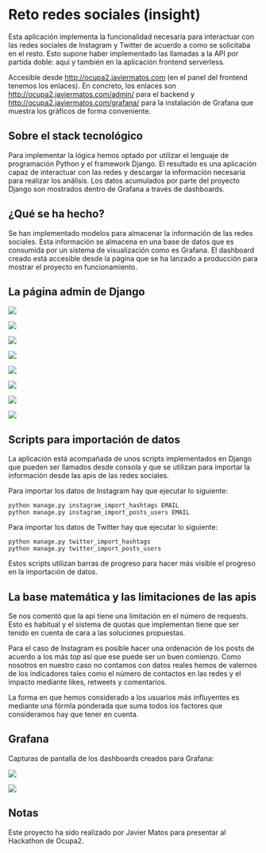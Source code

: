 
# Reto redes sociales (insight)

Esta aplicación implementa la funcionalidad necesaria para interactuar con las redes sociales de Instagram y Twitter de
acuerdo a como se solicitaba en el resto. Esto supone haber implementado las llamadas a la API por partida doble: aquí
y también en la aplicación frontend serverless.

Accesible desde http://ocupa2.javiermatos.com (en el panel del frontend tenemos los enlaces). En concreto, los enlaces
son http://ocupa2.javiermatos.com/admin/ para el backend y http://ocupa2.javiermatos.com/grafana/ para la instalación
de Grafana que muestra los gráficos de forma conveniente.


## Sobre el stack tecnológico

Para implementar la lógica hemos optado por utilizar el lenguaje de programación Python y el framework Django. El
resultado es una aplicación capaz de interactuar con las redes y descargar la información necesaria para realizar los
análisis. Los datos acumulados por parte del proyecto Django son mostrados dentro de Grafana a través de dashboards.


## ¿Qué se ha hecho?

Se han implementado modelos para almacenar la información de las redes sociales. Esta información se almacena en una
base de datos que es consumida por un sistema de visualización como es Grafana. El dashboard creado está accesible
desde la página que se ha lanzado a producción para mostrar el proyecto en funcionamiento.


## La página admin de Django

![](docs/backend_login.png)

![](docs/backend_main.png)

![](docs/backend_instagram_hashtag.png)

![](docs/backend_instagram_post.png)

![](docs/backend_instagram_user.png)

![](docs/backend_twitter_hashtag.png)

![](docs/backend_twitter_post.png)

![](docs/backend_twitter_user.png)


## Scripts para importación de datos

La aplicación está acompañada de unos scripts implementados en Django que pueden ser llamados desde consola y que se
utilizan para importar la información desde las apis de las redes sociales.

Para importar los datos de Instagram hay que ejecutar lo siguiente:

```
python manage.py instagram_import_hashtags EMAIL
python manage.py instagram_import_posts_users EMAIL
```

Para importar los datos de Twitter hay que ejecutar lo siguiente:

```
python manage.py twitter_import_hashtags
python manage.py twitter_import_posts_users
```

Estos scripts utilizan barras de progreso para hacer más visible el progreso en la importación de datos.


## La base matemática y las limitaciones de las apis

Se nos comentó que la api tiene una limitación en el número de requests. Esto es habitual y el sistema de quotas que
implementan tiene que ser tenido en cuenta de cara a las soluciones propuestas.

Para el caso de Instagram es posible hacer una ordenación de los posts de acuerdo a los más *top* así que ese puede ser
un buen comienzo. Como nosotros en nuestro caso no contamos con datos reales hemos de valernos de los indicadores tales
como el número de contactos en las redes y el impacto mediante likes, retweets y comentarios.

La forma en que hemos considerado a los usuarios más influyentes es mediante una fórmla ponderada que suma todos los
factores que consideramos hay que tener en cuenta.


## Grafana

Capturas de pantalla de los dashboards creados para Grafana:

![](docs/grafana_instagram.png)

![](docs/grafana_twitter.png)


## Notas

Este proyecto ha sido realizado por Javier Matos para presentar al Hackathon de Ocupa2.
